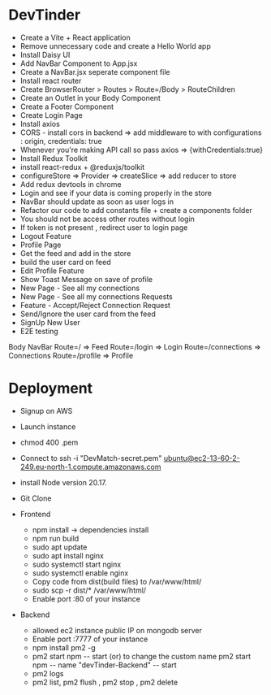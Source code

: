 # DevTinder

- Create a Vite + React application
- Remove unnecessary code and create a Hello World app
- Install Daisy UI
- Add NavBar Component to App.jsx
- Create a NavBar.jsx seperate component file
- Install react router
- Create BrowserRouter > Routes > Route=/Body > RouteChildren
- Create an Outlet in your Body Component
- Create a Footer Component
- Create Login Page
- Install axios
- CORS - install cors in backend => add middleware to with configurations : origin, credentials: true
- Whenever you're making API call so pass axios => {withCredentials:true}
- Install Redux Toolkit
- install react-redux + @reduxjs/toolkit
- configureStore => Provider => createSlice => add reducer to store
- Add redux devtools in chrome
- Login and see if your data is coming properly in the store
- NavBar should update as soon as user logs in
- Refactor our code to add constants file + create a components folder
- You should not be access other routes without login
- If token is not present , redirect user to login page
- Logout Feature
- Profile Page
- Get the feed and add in the store
- build the user card on feed
- Edit Profile Feature
- Show Toast Message on save of profile
- New Page - See all my connections
- New Page - See all my connections Requests
- Feature - Accept/Reject Connection Request
- Send/Ignore the user card from the feed
- SignUp New User
- E2E testing

Body
NavBar
Route=/ => Feed
Route=/login => Login
Route=/connections => Connections
Route=/profile => Profile

# Deployment

- Signup on AWS
- Launch instance
- chmod 400 <secret>.pem
- Connect to ssh -i "DevMatch-secret.pem" ubuntu@ec2-13-60-2-249.eu-north-1.compute.amazonaws.com
- install Node version 20.17.
- Git Clone
- Frontend

  - npm install -> dependencies install
  - npm run build
  - sudo apt update
  - sudo apt install nginx
  - sudo systemctl start nginx
  - sudo systemctl enable nginx
  - Copy code from dist(build files) to /var/www/html/
  - sudo scp -r dist/* /var/www/html/
  - Enable port :80 of your instance

- Backend
  - allowed ec2 instance public IP on mongodb server
  - Enable port :7777 of your instance
  - npm install pm2 -g
  - pm2 start npm -- start (or) to change the custom name
   pm2 start npm -- name "devTinder-Backend" -- start
  - pm2 logs
  - pm2 list, pm2 flush <name>, pm2 stop <name>, pm2 delete <name>
